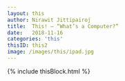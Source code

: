```yaml
---
layout: this
author: Nirawit Jittipairoj
title:  This! – “What’s a Computer?”
date:   2018-11-16
categories: 'this'
thisID: this2
image: /images/this/ipad.jpg
---
```


{% include thisBlock.html %}

